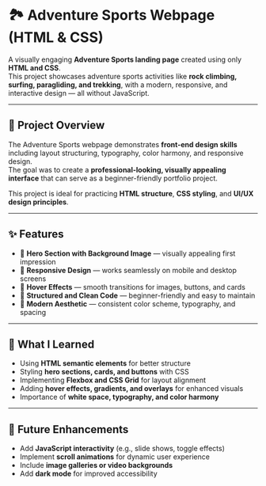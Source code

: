 # 🏞️ Adventure Sports Webpage (HTML & CSS)

A visually engaging **Adventure Sports landing page** created using only **HTML and CSS**.  
This project showcases adventure sports activities like **rock climbing, surfing, paragliding, and trekking**, with a modern, responsive, and interactive design — all without JavaScript.  

---

## 📖 Project Overview

The Adventure Sports webpage demonstrates **front-end design skills** including layout structuring, typography, color harmony, and responsive design.  
The goal was to create a **professional-looking, visually appealing interface** that can serve as a beginner-friendly portfolio project.  

This project is ideal for practicing **HTML structure**, **CSS styling**, and **UI/UX design principles**.

---

## ✨ Features

- 🌄 **Hero Section with Background Image** — visually appealing first impression  
- 📱 **Responsive Design** — works seamlessly on mobile and desktop screens  
- 💫 **Hover Effects** — smooth transitions for images, buttons, and cards  
- 🧩 **Structured and Clean Code** — beginner-friendly and easy to maintain  
- 🎨 **Modern Aesthetic** — consistent color scheme, typography, and spacing  

---

## 🧠 What I Learned

- Using **HTML semantic elements** for better structure  
- Styling **hero sections, cards, and buttons** with CSS  
- Implementing **Flexbox and CSS Grid** for layout alignment  
- Adding **hover effects, gradients, and overlays** for enhanced visuals  
- Importance of **white space, typography, and color harmony**  

---

## 🚀 Future Enhancements

- Add **JavaScript interactivity** (e.g., slide shows, toggle effects)  
- Implement **scroll animations** for dynamic user experience  
- Include **image galleries or video backgrounds**  
- Add **dark mode** for improved accessibility  

